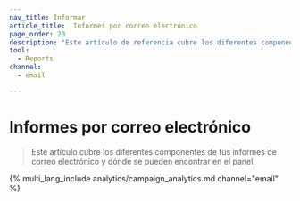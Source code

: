 ```yaml
---
nav_title: Informar
article_title:  Informes por correo electrónico
page_order: 20
description: "Este artículo de referencia cubre los diferentes componentes de los informes de correo electrónico y dónde se pueden encontrar en el panel."
tool:
  - Reports
channel:
  - email

---
```


# Informes por correo electrónico

> Este artículo cubre los diferentes componentes de tus informes de correo electrónico y dónde se pueden encontrar en el panel.

{% multi_lang_include analytics/campaign_analytics.md channel="email" %}

